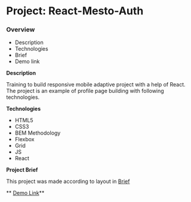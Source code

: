 
# Project: React-Mesto-Auth

### Overview

* Description
* Technologies
* Brief
* Demo link

**Description**

Training to build responsive mobile adaptive project with a help of React. The project is an example of profile page building with following technologies.

**Technologies**

* HTML5
* CSS3
* BEM Methodology
* Flexbox
* Grid
* JS
* React

**Project Brief** 

This project was made according to layout in [Brief](https://www.figma.com/file/5H3gsn5lIGPwzBPby9jAOo/JavaScript.-Sprint-12?node-id=0%3A1)

** [Demo Link](https://marinakrasnov.github.io/react-mesto-auth/)**